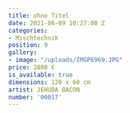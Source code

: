 ```yaml
---
title: ohne Titel
date: 2021-06-09 10:27:00 Z
categories:
- Mischtechnik
position: 9
gallery:
- image: "/uploads/IMGP6969.JPG"
price: 2800 €
is_available: true
dimensions: 120 x 60 cm
artist: JEHUDA BACON
number: '00017'
---
```



